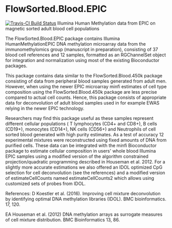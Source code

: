 # FlowSorted.Blood.EPIC
[![Travis-CI Build Status](https://travis-ci.org/immunomethylomics/FlowSorted.Blood.EPIC.svg?branch=master)](https://travis-ci.org/immunomethylomics/FlowSorted.Blood.EPIC)
Illumina Human Methylation data from EPIC on magnetic sorted adult blood cell populations

The FlowSorted.Blood.EPIC package contains Illumina HumanMethylationEPIC DNA methylation microarray data from the immunomethylomics group (manuscript in preparation), consisting of 37 blood cell references and 12 samples, formatted as an RGChannelSet object for integration and normalization using most of the existing Bioconductor packages.

This package contains data similar to the FlowSorted.Blood.450k package consisting of data from peripheral blood samples generated from adult men. However, when using the newer EPIC microarray minfi estimates of cell type composition using the FlowSorted.Blood.450k package are less precise compared to actual cell counts. Hence, this package consists of appropriate data for deconvolution of adult blood samples used in for example EWAS relying in the newer EPIC technology.

Researchers may find this package useful as these samples represent different cellular populations ( T lymphocytes (CD4+ and CD8+), B cells (CD19+), monocytes (CD14+), NK cells (CD56+) and Neutrophils of cell sorted blood generated with high purity estimates. As a test of accuracy 12 experimental mixtures were reconstructed using fixed amounts of DNA from purified cells. These data can be integrated with the minfi Bioconductor package to estimate cellular composition in users' whole blood Illumina EPIC samples using a modified version of the algorithm constrained projection/quadratic programming described in Houseman et al. 2012. For a slightly more accurate estimations we also offered an IDOL optimized CpG selection for cell deconvolution (see the references) and a modified version of estimateCellCounts named estimateCellCounts2 which allows using customized sets of probes from IDOL.

References: D Koestler et al. (2016). Improving cell mixture deconvolution by identifying optimal DNA methylation libraries (IDOL). BMC bioinformatics. 17, 120.

EA Houseman et al. (2012) DNA methylation arrays as surrogate measures of cell mixture distribution. BMC Bioinformatics 13, 86.


